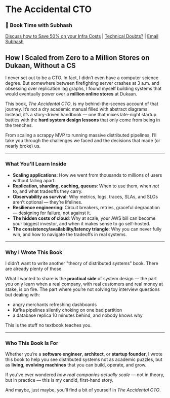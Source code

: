
# **The Accidental CTO**

### 🤝 Book Time with Subhash

 [Discuss how to Save 50% on your Infra Costs](https://topmate.io/subhashchy/) | [Technical Doubts?](https://topmate.io/subhashchy) | [Email Subhash](mailto:subhash@mydukaan.io)



## How I Scaled from Zero to a Million Stores on Dukaan, Without a CS
I never set out to be a CTO. In fact, I didn’t even have a computer science degree. But somewhere between firefighting server crashes at 3 a.m. and obsessing over replication lag graphs, I found myself building systems that would eventually power over a **million online stores** at Dukaan.

This book, *The Accidental CTO*, is my behind-the-scenes account of that journey. It’s not a dry academic manual filled with abstract diagrams. Instead, it’s a story-driven handbook — one that mixes late-night startup battles with the **hard system design lessons** that only come from being in the trenches.

From scaling a scrappy MVP to running massive distributed pipelines, I’ll take you through the challenges we faced and the decisions that made (or nearly broke) us.

---

### What You’ll Learn Inside

* **Scaling applications**: How we went from thousands to millions of users without falling apart.
* **Replication, sharding, caching, queues**: When to use them, when *not* to, and what tradeoffs they carry.
* **Observability as survival**: Why metrics, logs, traces, SLAs, and SLOs aren’t optional — they’re lifelines.
* **Resilience engineering**: Circuit breakers, retries, graceful degradation — designing for failure, not against it.
* **The hidden costs of cloud**: Why at scale, your AWS bill can become your biggest investor, and when it makes sense to go self-hosted.
* **The consistency/availability/latency triangle**: Why you can never fully win, and how to navigate the tradeoffs in real systems.

---

### Why I Wrote This Book

I didn’t want to write another "theory of distributed systems" book. There are already plenty of those.

What I wanted to share is the **practical side** of system design — the part you only learn when a real company, with real customers and real money at stake, is on fire. The part where you’re not solving toy interview questions but dealing with:

* angry merchants refreshing dashboards
* Kafka pipelines silently choking on one bad partition
* a database replica 10 minutes behind, and nobody knows why

This is the stuff no textbook teaches you.

---

### Who This Book Is For

Whether you’re a **software engineer**, **architect**, or **startup founder**, I wrote this book to help you see distributed systems not as academic puzzles, but as **living, evolving machines** that you can build, operate, and grow.

If you’ve ever wondered *how real companies actually scale* — not in theory, but in practice — this is my candid, first-hand story.

And maybe, just maybe, you’ll find a bit of yourself in *The Accidental CTO*.
